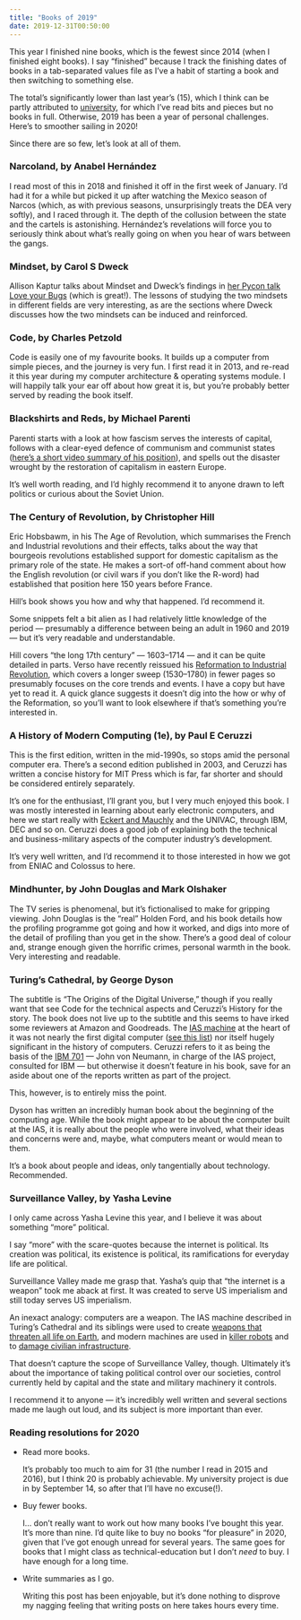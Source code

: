 ```yaml
---
title: "Books of 2019"
date: 2019-12-31T00:50:00
---
```


This year I finished nine books, which is the fewest since 2014 (when I finished eight books).
I say “finished” because I track the finishing dates of books in a tab-separated values file as I’ve a habit of starting a book and then switching to something else.

The total’s significantly lower than last year’s (15), which I think can be partly attributed to [university][dcs], for which I’ve read bits and pieces but no books in full.
Otherwise, 2019 has been a year of personal challenges.
Here’s to smoother sailing in 2020!

[dcs]: https://www.dcs.bbk.ac.uk/study/postgraduate/msc-computer-science/

Since there are so few, let’s look at all of them.

### Narcoland, by Anabel Hernández

I read most of this in 2018 and finished it off in the first week of January.
I’d had it for a while but picked it up after watching the Mexico season of Narcos (which, as with previous seasons, unsurprisingly treats the DEA very softly), and I raced through it.
The depth of the collusion between the state and the cartels is astonishing.
Hernández’s revelations will force you to seriously think about what’s really going on when you hear of wars between the gangs.

### Mindset, by Carol S Dweck

Allison Kaptur talks about Mindset and Dweck’s findings in [her Pycon talk Love your Bugs][kaptur] (which is great!).
The lessons of studying the two mindsets in different fields are very interesting, as are the sections where Dweck discusses how the two mindsets can be induced and reinforced.

[kaptur]: https://pyvideo.org/pycon-us-2018/love-your-bugs.html

### Code, by Charles Petzold

Code is easily one of my favourite books.
It builds up a computer from simple pieces, and the journey is very fun.
I first read it in 2013, and re-read it this year during my computer architecture & operating systems module.
I will happily talk your ear off about how great it is, but you’re probably better served by reading the book itself.

### Blackshirts and Reds, by Michael Parenti

Parenti starts with a look at how fascism serves the interests of capital, follows with a clear-eyed defence of communism and communist states ([here’s a short video summary of his position][parenti-communism-works]), and spells out the disaster wrought by the restoration of capitalism in eastern Europe.

[parenti-communism-works]: https://www.youtube.com/watch?v=6Tmi7JN3LkA

It’s well worth reading, and I’d highly recommend it to anyone drawn to left politics or curious about the Soviet Union.

### The Century of Revolution, by Christopher Hill

Eric Hobsbawm, in his The Age of Revolution, which summarises the French and Industrial revolutions and their effects, talks about the way that bourgeois revolutions established support for domestic capitalism as the primary role of the state.
He makes a sort-of off-hand comment about how the English revolution (or civil wars if you don’t like the R-word) had established that position here 150 years before France.

Hill’s book shows you how and why that happened. I’d recommend it.

Some snippets felt a bit alien as I had relatively little knowledge of the period — presumably a difference between being an adult in 1960 and 2019 — but it’s very readable and understandable.

Hill covers “the long 17th century” — 1603–1714 — and it can be quite detailed in parts.
Verso have recently reissued his [Reformation to Industrial Revolution][hill-reformation], which covers a longer sweep (1530–1780) in fewer pages so presumably focuses on the core trends and events.
I have a copy but have yet to read it.
A quick glance suggests it doesn’t dig into the how or why of the Reformation, so you’ll want to look elsewhere if that’s something you’re interested in.

[hill-reformation]: https://www.versobooks.com/books/2683-reformation-to-industrial-revolution

### A History of Modern Computing (1e), by Paul E Ceruzzi

This is the first edition, written in the mid-1990s, so stops amid the personal computer era. There’s a second edition published in 2003, and Ceruzzi has written a concise history for MIT Press which is far, far shorter and should be considered entirely separately.

It’s one for the enthusiast, I’ll grant you, but I very much enjoyed this book.
I was mostly interested in learning about early electronic computers, and here we start really with [Eckert and Mauchly][eckert-mauchly] and the UNIVAC, through IBM, DEC and so on.
Ceruzzi does a good job of explaining both the technical and business-military aspects of the computer industry’s development.

[eckert-mauchly]: https://en.wikipedia.org/wiki/Eckert%E2%80%93Mauchly_Computer_Corporation

It’s very well written, and I’d recommend it to those interested in how we got from ENIAC and Colossus to here.

### Mindhunter, by John Douglas and Mark Olshaker

The TV series is phenomenal, but it’s fictionalised to make for gripping viewing.
John Douglas is the “real” Holden Ford, and his book details how the profiling programme got going and how it worked, and digs into more of the detail of profiling than you get in the show.
There’s a good deal of colour and, strange enough given the horrific crimes, personal warmth in the book.
Very interesting and readable.

### Turing’s Cathedral, by George Dyson

The subtitle is “The Origins of the Digital Universe,” though if you really want that see Code for the technical aspects and Ceruzzi’s History for the story.
The book does not live up to the subtitle and this seems to have irked some reviewers at Amazon and Goodreads.
The [IAS machine][] at the heart of it was not nearly the first digital computer ([see this list][vacuum-computers]) nor itself hugely significant in the history of computers.
Ceruzzi refers to it as being the basis of the [IBM 701][] — John von Neumann, in charge of the IAS project, consulted for IBM — but otherwise it doesn’t feature in his book, save for an aside about one of the reports written as part of the project.

[IAS machine]: https://en.wikipedia.org/wiki/IAS_machine
[vacuum-computers]: https://en.wikipedia.org/wiki/List_of_vacuum_tube_computers
[IBM 701]: https://en.wikipedia.org/wiki/IBM_701

This, however, is to entirely miss the point.

Dyson has written an incredibly human book about the beginning of the computing age.
While the book might appear to be about the computer built at the IAS, it is really about the people who were involved, what their ideas and concerns were and, maybe, what computers meant or would mean to them.

It’s a book about people and ideas, only tangentially about technology.
Recommended.

### Surveillance Valley, by Yasha Levine

I only came across Yasha Levine this year, and I believe it was about something “more” political.

I say “more” with the scare-quotes because the internet is political.
Its creation was political, its existence is political, its ramifications for everyday life are political.

Surveillance Valley made me grasp that.
Yasha’s quip that “the internet is a weapon” took me aback at first.
It was created to serve US imperialism and still today serves US imperialism.

An inexact analogy: computers are a weapon. The IAS machine described in Turing’s Cathedral and its siblings were used to create [weapons that threaten all life on Earth][hbomb], and modern machines are used in [killer robots][obama-drones] and to [damage civilian infrastructure][venezuela-cyberattacks].

[hbomb]: https://en.wikipedia.org/wiki/Thermonuclear_weapon
[obama-drones]: https://www.thebureauinvestigates.com/stories/2017-01-17/obamas-covert-drone-war-in-numbers-ten-times-more-strikes-than-bush
[venezuela-cyberattacks]: https://morningstaronline.co.uk/article/w/cuba-brands-cyber-attack-on-venezuelas-electricity-system-an-act-of-terror

That doesn’t capture the scope of Surveillance Valley, though.
Ultimately it’s about the importance of taking political control over our societies, control currently held by capital and the state and military machinery it controls.

I recommend it to anyone — it’s incredibly well written and several sections made me laugh out loud, and its subject is more important than ever.

### Reading resolutions for 2020

*   Read more books.

    It’s probably too much to aim for 31 (the number I read in 2015 and 2016), but I think 20 is probably achievable.
    My university project is due in by September 14, so after that I’ll have no excuse(!).

*   Buy fewer books.

    I… don’t really want to work out how many books I’ve bought this year. It’s more than nine.
    I’d quite like to buy no books “for pleasure” in 2020, given that I’ve got enough unread for several years.
    The same goes for books that I might class as technical-education but I don’t *need* to buy. I have enough for a long time.

*   Write summaries as I go.

    Writing this post has been enjoyable, but it’s done nothing to disprove my nagging feeling that writing posts on here takes hours every time.
